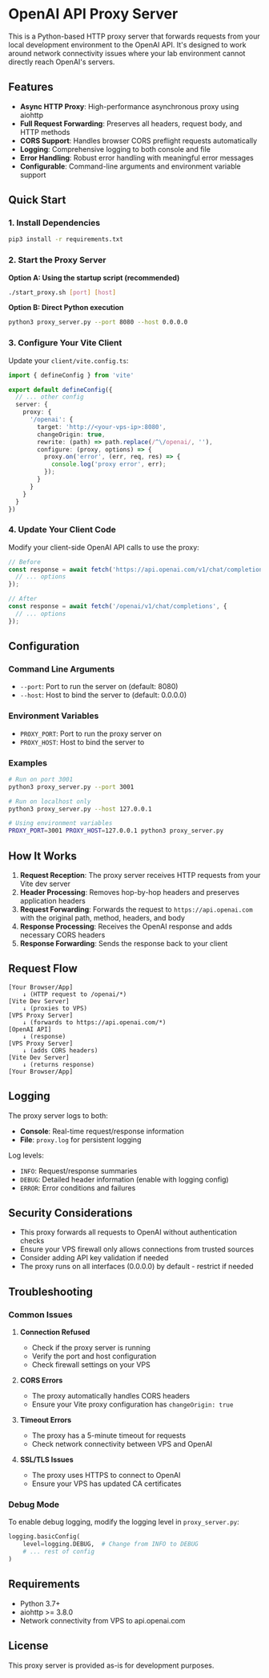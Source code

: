 # OpenAI API Proxy Server

This is a Python-based HTTP proxy server that forwards requests from your local development environment to the OpenAI API. It's designed to work around network connectivity issues where your lab environment cannot directly reach OpenAI's servers.

## Features

- **Async HTTP Proxy**: High-performance asynchronous proxy using aiohttp
- **Full Request Forwarding**: Preserves all headers, request body, and HTTP methods
- **CORS Support**: Handles browser CORS preflight requests automatically
- **Logging**: Comprehensive logging to both console and file
- **Error Handling**: Robust error handling with meaningful error messages
- **Configurable**: Command-line arguments and environment variable support

## Quick Start

### 1. Install Dependencies

```bash
pip3 install -r requirements.txt
```

### 2. Start the Proxy Server

**Option A: Using the startup script (recommended)**
```bash
./start_proxy.sh [port] [host]
```

**Option B: Direct Python execution**
```bash
python3 proxy_server.py --port 8080 --host 0.0.0.0
```

### 3. Configure Your Vite Client

Update your `client/vite.config.ts`:

```typescript
import { defineConfig } from 'vite'

export default defineConfig({
  // ... other config
  server: {
    proxy: {
      '/openai': {
        target: 'http://<your-vps-ip>:8080',
        changeOrigin: true,
        rewrite: (path) => path.replace(/^\/openai/, ''),
        configure: (proxy, options) => {
          proxy.on('error', (err, req, res) => {
            console.log('proxy error', err);
          });
        }
      }
    }
  }
})
```

### 4. Update Your Client Code

Modify your client-side OpenAI API calls to use the proxy:

```javascript
// Before
const response = await fetch('https://api.openai.com/v1/chat/completions', {
  // ... options
});

// After
const response = await fetch('/openai/v1/chat/completions', {
  // ... options
});
```

## Configuration

### Command Line Arguments

- `--port`: Port to run the server on (default: 8080)
- `--host`: Host to bind the server to (default: 0.0.0.0)

### Environment Variables

- `PROXY_PORT`: Port to run the proxy server on
- `PROXY_HOST`: Host to bind the server to

### Examples

```bash
# Run on port 3001
python3 proxy_server.py --port 3001

# Run on localhost only
python3 proxy_server.py --host 127.0.0.1

# Using environment variables
PROXY_PORT=3001 PROXY_HOST=127.0.0.1 python3 proxy_server.py
```

## How It Works

1. **Request Reception**: The proxy server receives HTTP requests from your Vite dev server
2. **Header Processing**: Removes hop-by-hop headers and preserves application headers
3. **Request Forwarding**: Forwards the request to `https://api.openai.com` with the original path, method, headers, and body
4. **Response Processing**: Receives the OpenAI response and adds necessary CORS headers
5. **Response Forwarding**: Sends the response back to your client

## Request Flow

```
[Your Browser/App] 
    ↓ (HTTP request to /openai/*)
[Vite Dev Server] 
    ↓ (proxies to VPS)
[VPS Proxy Server] 
    ↓ (forwards to https://api.openai.com/*)
[OpenAI API]
    ↓ (response)
[VPS Proxy Server] 
    ↓ (adds CORS headers)
[Vite Dev Server] 
    ↓ (returns response)
[Your Browser/App]
```

## Logging

The proxy server logs to both:
- **Console**: Real-time request/response information
- **File**: `proxy.log` for persistent logging

Log levels:
- `INFO`: Request/response summaries
- `DEBUG`: Detailed header information (enable with logging config)
- `ERROR`: Error conditions and failures

## Security Considerations

- This proxy forwards all requests to OpenAI without authentication checks
- Ensure your VPS firewall only allows connections from trusted sources
- Consider adding API key validation if needed
- The proxy runs on all interfaces (0.0.0.0) by default - restrict if needed

## Troubleshooting

### Common Issues

1. **Connection Refused**
   - Check if the proxy server is running
   - Verify the port and host configuration
   - Check firewall settings on your VPS

2. **CORS Errors**
   - The proxy automatically handles CORS headers
   - Ensure your Vite proxy configuration has `changeOrigin: true`

3. **Timeout Errors**
   - The proxy has a 5-minute timeout for requests
   - Check network connectivity between VPS and OpenAI

4. **SSL/TLS Issues**
   - The proxy uses HTTPS to connect to OpenAI
   - Ensure your VPS has updated CA certificates

### Debug Mode

To enable debug logging, modify the logging level in `proxy_server.py`:

```python
logging.basicConfig(
    level=logging.DEBUG,  # Change from INFO to DEBUG
    # ... rest of config
)
```

## Requirements

- Python 3.7+
- aiohttp >= 3.8.0
- Network connectivity from VPS to api.openai.com

## License

This proxy server is provided as-is for development purposes.
